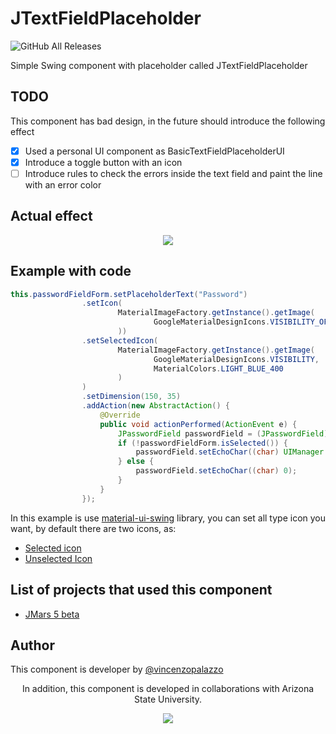 # JTextFieldPlaceholder
![GitHub All Releases](https://img.shields.io/github/downloads/vincenzopalazzo/JTextFieldPlaceholder/total?color=ora&style=flat-square)

Simple Swing component with placeholder called JTextFieldPlaceholder


## TODO
This component has bad design, in the future should introduce the following effect

- [X] Used a personal UI component as BasicTextFieldPlaceholderUI
- [X] Introduce a toggle button with an icon
- [ ] Introduce rules to check the errors inside the text field and paint the line with an error color

## Actual effect

<div align="center">
<img src="https://i.ibb.co/HHttmZx/Selection-079.png"/>
</div>

## Example with code

```java
this.passwordFieldForm.setPlaceholderText("Password")
                .setIcon(
                        MaterialImageFactory.getInstance().getImage(
                                GoogleMaterialDesignIcons.VISIBILITY_OFF
                        ))
                .setSelectedIcon(
                        MaterialImageFactory.getInstance().getImage(
                                GoogleMaterialDesignIcons.VISIBILITY,
                                MaterialColors.LIGHT_BLUE_400
                        )
                )
                .setDimension(150, 35)
                .addAction(new AbstractAction() {
                    @Override
                    public void actionPerformed(ActionEvent e) {
                        JPasswordField passwordField = (JPasswordField) passwordFieldForm.getTextFiled();
                        if (!passwordFieldForm.isSelected()) {
                            passwordField.setEchoChar((char) UIManager.get("PasswordField.echoChar"));
                        } else {
                            passwordField.setEchoChar((char) 0);
                        }
                    }
                });
```

In this example is use [material-ui-swing](https://github.com/vincenzopalazzo/material-ui-swing) library, you can set all type icon you want, by default there are two icons, as:

- [Selected icon](https://github.com/vincenzopalazzo/JTextFieldPlaceholder/blob/master/src/main/resources/icons/selected.png)
- [Unselected Icon](https://github.com/vincenzopalazzo/JTextFieldPlaceholder/blob/master/src/main/resources/icons/unselected.png)

## List of projects that used this component

- [JMars 5 beta](http://jmars.mars.asu.edu/)

## Author

This component is developer by [@vincenzopalazzo](https://github.com/vincenzopalazzo)

<p align="center" style="center">In addition, this component is developed in collaborations with Arizona State University. </p>

<div align="center">
<img src="https://sundevilgymnastics.com/wp-content/uploads/2016/10/ASU-Womens-Gymnastics-Website.png" />
</div>